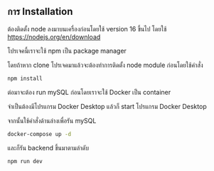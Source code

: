 ## การ Installation

ต้องติดตั้ง  node  ลงมาบนเครื่องก่อนโดยใช้ version 16  ขึ้นไป
โดยใช้  https://nodejs.org/en/download

โปรเจคนี้เราจะใช้ npm เป็น package manager

โดยถ้าหาก clone โปรเจคมาแล้วจะต้องทำการติดตั้ง node module ก่อนโดยใช้คำสั่ง

```bash
npm install 
```

ต่อมาจะต้อง run mySQL ก่อนโดยเราจะใช้ Docker  เป็น  container  


จำเป็นต้องมีโปรแกรม Docker Desktop แล้วก็ start โปรแกรม Docker Desktop 

จากนั้นใช้คำสั่งด้านล่างเพื่อรัน mySQL

```bash
docker-compose up -d
```

และก็รัน  backend ขึ้นมาตามลำดับ

```bash
npm run dev
```

